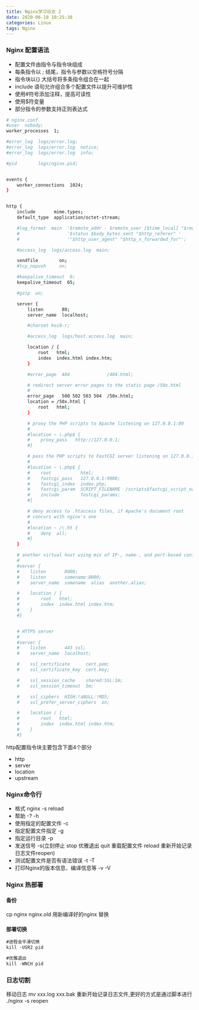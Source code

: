 ```yaml
---
title: Nginx学习日志 2
date: 2020-06-10 10:25:38
categories: Linux
tags: Nginx
---
```

### Nginx 配置语法

- 配置文件由指令与指令块组成
- 每条指令以 ; 结尾，指令与参数以空格符号分隔
- 指令块以{} 大括号将多条指令组合在一起
- include 语句允许组合多个配置文件以提升可维护性
- 使用#符号添加注释，提高可读性
- 使用$符变量
- 部分指令的参数支持正则表达式
<!--more-->

``` bash
# nginx.conf
#user  nobody;
worker_processes  1;

#error_log  logs/error.log;
#error_log  logs/error.log  notice;
#error_log  logs/error.log  info;

#pid        logs/nginx.pid;


events {
    worker_connections  1024;
}


http {
    include       mime.types;
    default_type  application/octet-stream;

    #log_format  main  '$remote_addr - $remote_user [$time_local] "$request" '
    #                  '$status $body_bytes_sent "$http_referer" '
    #                  '"$http_user_agent" "$http_x_forwarded_for"';

    #access_log  logs/access.log  main;

    sendfile        on;
    #tcp_nopush     on;

    #keepalive_timeout  0;
    keepalive_timeout  65;

    #gzip  on;

    server {
        listen       80;
        server_name  localhost;

        #charset koi8-r;

        #access_log  logs/host.access.log  main;

        location / {
            root   html;
            index  index.html index.htm;
        }

        #error_page  404              /404.html;

        # redirect server error pages to the static page /50x.html
        #
        error_page   500 502 503 504  /50x.html;
        location = /50x.html {
            root   html;
        }

        # proxy the PHP scripts to Apache listening on 127.0.0.1:80
        #
        #location ~ \.php$ {
        #    proxy_pass   http://127.0.0.1;
        #}

        # pass the PHP scripts to FastCGI server listening on 127.0.0.1:9000
        #
        #location ~ \.php$ {
        #    root           html;
        #    fastcgi_pass   127.0.0.1:9000;
        #    fastcgi_index  index.php;
        #    fastcgi_param  SCRIPT_FILENAME  /scripts$fastcgi_script_name;
        #    include        fastcgi_params;
        #}

        # deny access to .htaccess files, if Apache's document root
        # concurs with nginx's one
        #
        #location ~ /\.ht {
        #    deny  all;
        #}
    }

    # another virtual host using mix of IP-, name-, and port-based configuration
    #
    #server {
    #    listen       8000;
    #    listen       somename:8080;
    #    server_name  somename  alias  another.alias;

    #    location / {
    #        root   html;
    #        index  index.html index.htm;
    #    }
    #}


    # HTTPS server
    #
    #server {
    #    listen       443 ssl;
    #    server_name  localhost;

    #    ssl_certificate      cert.pem;
    #    ssl_certificate_key  cert.key;

    #    ssl_session_cache    shared:SSL:1m;
    #    ssl_session_timeout  5m;

    #    ssl_ciphers  HIGH:!aNULL:!MD5;
    #    ssl_prefer_server_ciphers  on;

    #    location / {
    #        root   html;
    #        index  index.html index.htm;
    #    }
    #}
```

http配置指令块主要包含下面4个部分
  - http
  - server
  - location
  - upstream

### Nginx命令行
- 格式 nginx -s reload
- 帮助 -? -h
- 使用指定的配置文件 -c
- 指定配置文件指定 -g
- 指定运行目录 -p
- 发送信号 -s(立刻停止 stop 优雅退出 quit 重载配置文件 reload 重新开始记录日志文件reopen)
- 测试配置文件是否有语法错误 -t -T
- 打印Nginx的版本信息、编译信息等 -v -V


### Nginx 热部署
#### 备份
cp nginx nginx.old
用新编译好的nginx 替换
#### 部署切换
```ps -ef | grep nginx
#进程会平滑切换
kill -USR2 pid

#优雅退出
kill -WNCH pid
```

### 日志切割
移动日志 mv xxx.log xxx.bak 重新开始记录日志文件,更好的方式是通过脚本进行
./nginx -s reopen 
